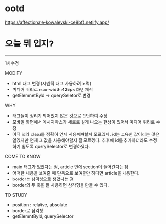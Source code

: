 # ootd

https://affectionate-kowalevski-ce8bf4.netlify.app/

<h1>오늘 뭐 입지?</h1>

---

1차수정

MODIFY

- html 태그 변경 (시멘틱 태그 사용하려 노력)
- 미디어 쿼리로 max-width:425px 화면 제작
- getElemnetById -> querySeletor로 변경

WHY

- 태그들이 정리가 되어있지 않은 것으로 판단하여 수정
- 모바일 화면에서 메시지박스가 세로로 길게 나오는 현상이 있어서 미디어 쿼리로 수정
- 아직 id와 class를 정확히 언제 사용해야할지 모르겠다. id는 고유한 값이라는 것은 알겠지만 언제 그 값을 사용해야할지 잘 모르겠다. 추후에 id를 추가하더라도 수정하기 쉽도록 querySelector로 변경하였다.

COME TO KNOW

- main 태그가 있었다는 점, article 안에 section이 들어간다는 점
- 어떠한 내용을 보여줄 때 단독으로 보여줄만 하다면 article을 사용한다.
- border는 삼각형으로 생겼다는 점
- border의 두 축을 잘 사용하면 삼각형을 만들 수 있다.

TO STUDY

- position : relative, absolute
- border로 삼각형
- getElemntById, querySelector
